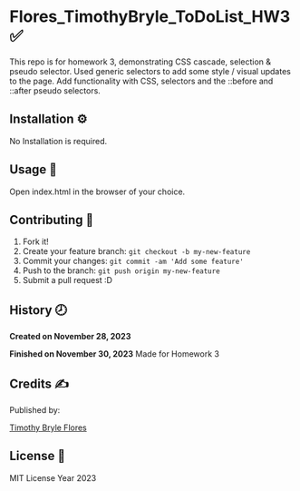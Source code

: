 # Flores_TimothyBryle_ToDoList_HW3 :white_check_mark:
This repo is for homework 3, demonstrating CSS cascade, selection &amp; pseudo selector. Used generic selectors to add some style / visual updates to the page. Add functionality with CSS, selectors and the ::before and ::after pseudo selectors.


## Installation :gear:

No Installation is required.

## Usage :hammer:

Open index.html in the browser of your choice.

## Contributing :bookmark:

1. Fork it!
2. Create your feature branch: `git checkout -b my-new-feature`
3. Commit your changes: `git commit -am 'Add some feature'`
4. Push to the branch: `git push origin my-new-feature`
5. Submit a pull request :D

## History :clock8:

**Created on November 28, 2023**

**Finished on November 30, 2023**
Made for Homework 3

## Credits :writing_hand:
Published by:

[Timothy Bryle Flores](https://www.behance.net/brylliancePH)

## License :page_facing_up:

MIT License Year 2023
